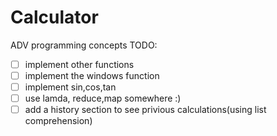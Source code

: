 # Calculator
ADV programming concepts
TODO:
 - [ ] implement other functions
 - [ ] implement the windows function
 - [ ] implement sin,cos,tan
 - [ ] use lamda, reduce,map somewhere :)
 - [ ] add a history section to see privious calculations(using list comprehension)
